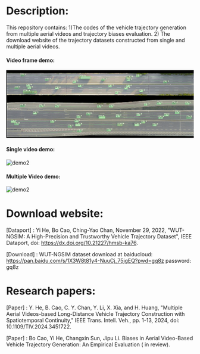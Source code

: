 # Description:
This repository contains: 1)The codes of the vehicle trajectory generation from multiple aerial videos and trajectory biases evaluation. 2) The download website of the trajectory datasets constructed from single and multiple aerial videos.
#### Video frame demo:
![demo1](./Config/未标题-1.png)

#### Single video demo:

![demo2](./Config/2023-06-06-18-59-27.gif)

#### Multiple Video demo:

![demo2](./Config/2024-02-16-20-54-59.gif)



# Download website:
[Dataport] : Yi He, Bo Cao, Ching-Yao Chan, November 29, 2022, "WUT-NGSIM: A High-Precision and Trustworthy Vehicle Trajectory Dataset", IEEE Dataport, doi: https://dx.doi.org/10.21227/hmsb-ka76.

[Download] : WUT-NGSIM dataset download at baiducloud: https://pan.baidu.com/s/1X3W8t81y4-NuuCj_75jgEQ?pwd=gq8z password: gq8z

# Research papers:
[Paper] : Y. He, B. Cao, C. Y. Chan, Y. Li, X. Xia, and H. Huang, "Multiple Aerial Videos-based Long-Distance Vehicle Trajectory Construction with Spatiotemporal Continuity," IEEE Trans. Intell. Veh., pp. 1-13, 2024, doi: 10.1109/TIV.2024.3451722.

[Paper] : Bo Cao, Yi He, Changxin Sun, Jipu Li. Biases in Aerial Video-Based Vehicle Trajectory Generation: An Empirical Evaluation ( in review).
